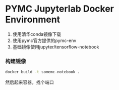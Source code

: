 # PYMC Jupyterlab Docker Environment

1. 使用清华conda镜像下载
2. 使用pymc官方提供的pymc-env
3. 基础镜像使用jupyter/tensorflow-notebook


### 构建镜像
```bash
docker build -t somemc-notebook .
```
然后起来容器，找个端口